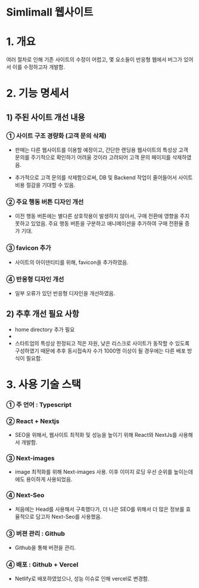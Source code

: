 # Simlimall 웹사이트

# 1. 개요

여러 절차로 인해 기존 사이트의 수정이 어렵고, 몇 요소들이 반응형 웹에서 버그가 있어서 이를 수정하고자 개발함.

# 2. 기능 명세서

## 1) 주된 사이트 개선 내용

### ① 사이트 구조 경량화 (고객 문의 삭제)

- 판매는 다른 웹사이트를 이용할 예정이고, 간단한 랜딩용 웹사이트의 특성상 고객 문의를 주기적으로 확인하기 어려울 것이라 고려되어 고객 문의 페이지를 삭제하였음.

- 추가적으로 고객 문의를 삭제함으로써, DB 및 Backend 작업이 줄어들어서 사이트 비용 절감을 기대할 수 있음.

### ② 주요 행동 버튼 디자인 개선

- 이전 행동 버튼에는 별다른 상호작용이 발생하지 않아서, 구매 전환에 영향을 주지 못하고 있었음. 주요 행동 버튼을 구분하고 애니메이션을 추가하여 구매 전환율 증가 기대.

### ③ favicon 추가

- 사이트의 아이덴티티를 위해, favicon을 추가하였음.

### ④ 반응형 디자인 개선

- 일부 오류가 있던 반응형 디자인을 개선하였음.

## 2) 추후 개선 필요 사항

- home directory 추가 필요
- 
- 스타트업의 특성상 한정되고 적은 자원, 낮은 리스크로 사이트가 동작할 수 있도록 구성하였기 때문에 추후 동시접속자 수가 1000명 이상이 될 경우에는 다른 배포 방식이 필요함.

# 3. 사용 기술 스택

### ① 주 언어 : Typescript

### ② React + Nextjs

- SEO을 위해서, 웹사이트 최적화 및 성능을 높이기 위해 React와 NextJs를 사용해서 개발함.

### ③ Next-images

- image 최적화를 위해 Next-images 사용. 이후 이미지 로딩 우선 순위를 높이는데에도 용이하게 사용되었음.

### ④ Next-Seo

- 처음에는 Head를 사용해서 구축했다가, 더 나은 SEO를 위해서 더 많은 정보를 효율적으로 담고자 Next-Seo를 사용했음.

### ③ 버젼 관리 : Github

- Github을 통해 버젼을 관리.

### ④ 배포 : Github + Vercel

- Netlify로 배포하였었으나, 성능 이슈로 인해 vercel로 변경함.

